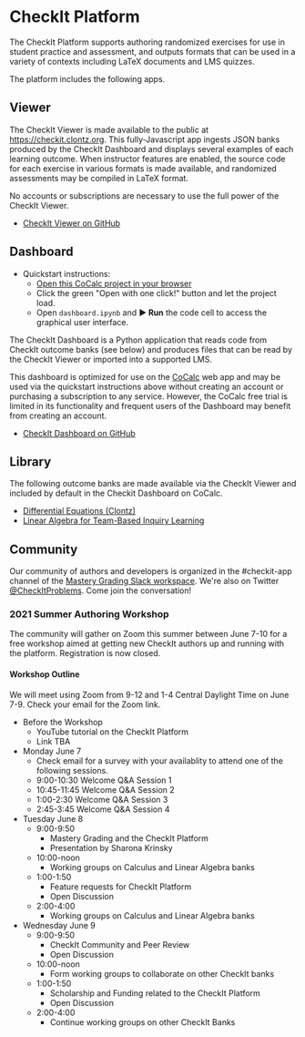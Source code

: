 # CheckIt Platform

The CheckIt Platform supports authoring randomized exercises for use in
student practice and assessment, and outputs formats that can be used in a
variety of contexts including LaTeX documents and LMS quizzes.

The platform includes the following apps.

## Viewer

The CheckIt Viewer is made available to the public at <https://checkit.clontz.org>.
This fully-Javascript app ingests JSON banks produced by the CheckIt Dashboard
and displays several examples of each learning outcome. When instructor features are enabled,
the source code for each exercise in various formats is made available, and randomized
assessments may be compiled in LaTeX format.

No accounts or subscriptions are necessary to use the full power of the CheckIt Viewer.

- [CheckIt Viewer on GitHub](https://github.com/StevenClontz/checkit-svelte)

## Dashboard

- Quickstart instructions:
    - [Open this CoCalc project in your browser](https://cocalc.com/share/00854508a0fa6e8a193cbc90aff10b9dd7f446b4/checkit/?viewer=share)
    - Click the green "Open with one click!" button and let the project load.
    - Open `dashboard.ipynb` and **▶ Run** the code cell to access the graphical user interface.

The CheckIt Dashboard is a Python application that reads code from CheckIt outcome banks
(see below) and produces files that can be read by the CheckIt Viewer or imported into
a supported LMS.

This dashboard is optimized for use on the [CoCalc](https://cocalc.com) web app and may
be used via the quickstart instructions above without creating an account or purchasing
a subscription to any service. However, the CoCalc free trial is limited in its
functionality and frequent users of the Dashboard may benefit from creating an account.

- [CheckIt Dashboard on GitHub](https://github.com/StevenClontz/checkit)

## Library

The following outcome banks are made available via the CheckIt Viewer and included by default
in the Checkit Dashboard on CoCalc.

- [Differential Equations (Clontz)](https://github.com/StevenClontz/checkit-clontz-diff-eq)
- [Linear Algebra for Team-Based Inquiry Learning](https://github.com/TeamBasedInquiryLearning/checkit-tbil-la)

## Community

Our community of authors and developers is organized in the #checkit-app channel of the
[Mastery Grading Slack workspace](https://bit.ly/join-mastery-grading).
We're also on Twitter [@CheckItProblems](https://twitter.com/CheckItProblems).
Come join the conversation!

### 2021 Summer Authoring Workshop

The community will gather on Zoom this summer between June 7-10 for a free workshop
aimed at getting new CheckIt authors up and running with the platform. Registration is
now closed.

#### Workshop Outline

We will meet using Zoom from 9-12 and 1-4 Central Daylight Time on June 7-9.
Check your email for the Zoom link.

- Before the Workshop
    - YouTube tutorial on the CheckIt Platform
    - Link TBA
- Monday June 7
    - Check email for a survey with your availablity to attend one of the following
      sessions.
    - 9:00-10:30 Welcome Q&A Session 1
    - 10:45-11:45 Welcome Q&A Session 2
    - 1:00-2:30 Welcome Q&A Session 3
    - 2:45-3:45 Welcome Q&A Session 4
- Tuesday June 8
    - 9:00-9:50
        - Mastery Grading and the CheckIt Platform
        - Presentation by Sharona Krinsky
    - 10:00-noon
        - Working groups on Calculus and Linear Algebra banks
    - 1:00-1:50
        - Feature requests for CheckIt Platform
        - Open Discussion
    - 2:00-4:00
        - Working groups on Calculus and Linear Algebra banks
- Wednesday June 9
    - 9:00-9:50
        - CheckIt Community and Peer Review
        - Open Discussion
    - 10:00-noon
        - Form working groups to collaborate on other CheckIt banks
    - 1:00-1:50
        - Scholarship and Funding related to the CheckIt Platform
        - Open Discussion
    - 2:00-4:00
        - Continue working groups on other CheckIt Banks
